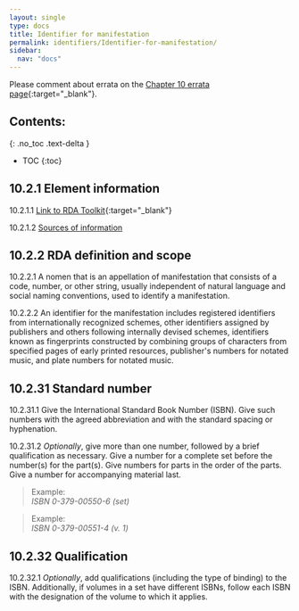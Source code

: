 ```yaml
---
layout: single
type: docs
title: Identifier for manifestation
permalink: identifiers/Identifier-for-manifestation/
sidebar:
  nav: "docs"
---
```


Please comment about errata on the [Chapter 10 errata page](https://docs.google.com/document/d/1S-ppDuSz0STqOURYVJ6tM5PmjqkF7g2ZPN7Cx3uVWZE/edit#heading=h.ejk5d7fm3c5b){:target="_blank"}.

## Contents:
{: .no_toc .text-delta }

- TOC
{:toc}

## 10.2.1 Element information

<a name="10.2.1.1">10.2.1.1</a> [Link to RDA Toolkit](https://beta.rdatoolkit.org/Content/Index?externalId=en-US_ala-95f6a60f-3d2b-32d8-9486-cf810708d4ba){:target="_blank"}

<a name="10.2.1.2">10.2.1.2</a> [Sources of information](/DCRMR/identifiers/#10011-sources-of-information)

## 10.2.2 RDA definition and scope

<a name="10.2.2.1">10.2.2.1</a> A nomen that is an appellation of manifestation that consists of a code, number, or other string, usually independent of natural language and social naming conventions, used to identify a manifestation.

<a name="10.2.2.2">10.2.2.2</a> An identifier for the manifestation includes registered identifiers from internationally recognized schemes, other identifiers assigned by publishers and others following internally devised schemes, identifiers known as fingerprints constructed by combining groups of characters from specified pages of early printed resources, publisher's numbers for notated music, and plate numbers for notated music.

## 10.2.31 Standard number

<a name="10.2.31.1">10.2.31.1</a> Give the International Standard Book Number (ISBN). Give such numbers with the agreed abbreviation and with the standard spacing or hyphenation.

<a name="10.2.31.2">10.2.31.2</a> *Optionally*, give more than one number, followed by a brief qualification as necessary. Give a number for a complete set before the number(s) for the part(s). Give numbers for parts in the order of the parts. Give a number for accompanying material last.

>Example:   
> <CITE>ISBN 0-379-00550-6 (set)</CITE>  

>Example:  
> <CITE>ISBN 0-379-00551-4 (v. 1)</CITE>

## 10.2.32 Qualification  

<a name="10.2.32.1">10.2.32.1</a> *Optionally*, add qualifications (including the type of binding) to the ISBN. Additionally, if volumes in a set have different ISBNs, follow each ISBN with the designation of the volume to which it applies.